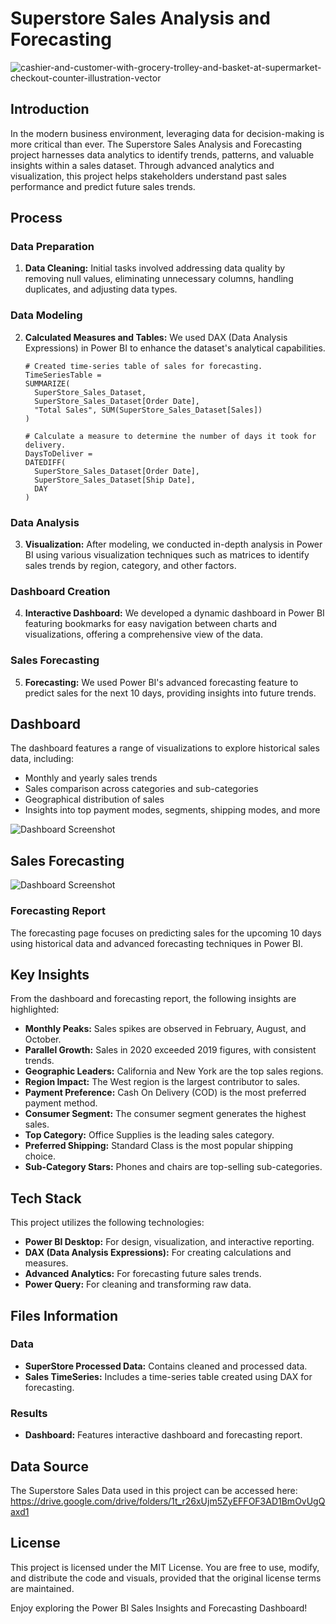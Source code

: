 # Superstore Sales Analysis and Forecasting

![cashier-and-customer-with-grocery-trolley-and-basket-at-supermarket-checkout-counter-illustration-vector](https://github.com/user-attachments/assets/6548ccd1-cacb-404f-a152-5f9a80c0f5f0)

## Introduction

In the modern business environment, leveraging data for decision-making is more critical than ever. The Superstore Sales Analysis and Forecasting project harnesses data analytics to identify trends, patterns, and valuable insights within a sales dataset. Through advanced analytics and visualization, this project helps stakeholders understand past sales performance and predict future sales trends.

## Process

### Data Preparation

1. **Data Cleaning:** Initial tasks involved addressing data quality by removing null values, eliminating unnecessary columns, handling duplicates, and adjusting data types.

### Data Modeling

2. **Calculated Measures and Tables:** We used DAX (Data Analysis Expressions) in Power BI to enhance the dataset's analytical capabilities.

   ```dax
   # Created time-series table of sales for forecasting.
   TimeSeriesTable = 
   SUMMARIZE(
     SuperStore_Sales_Dataset,
     SuperStore_Sales_Dataset[Order Date],
     "Total Sales", SUM(SuperStore_Sales_Dataset[Sales])
   )  

   # Calculate a measure to determine the number of days it took for delivery.
   DaysToDeliver = 
   DATEDIFF(
     SuperStore_Sales_Dataset[Order Date],
     SuperStore_Sales_Dataset[Ship Date],
     DAY
   )
   ```

### Data Analysis

3. **Visualization:** After modeling, we conducted in-depth analysis in Power BI using various visualization techniques such as matrices to identify sales trends by region, category, and other factors.

### Dashboard Creation

4. **Interactive Dashboard:** We developed a dynamic dashboard in Power BI featuring bookmarks for easy navigation between charts and visualizations, offering a comprehensive view of the data.

### Sales Forecasting

5. **Forecasting:** We used Power BI's advanced forecasting feature to predict sales for the next 10 days, providing insights into future trends.

## Dashboard

The dashboard features a range of visualizations to explore historical sales data, including:

- Monthly and yearly sales trends
- Sales comparison across categories and sub-categories
- Geographical distribution of sales
- Insights into top payment modes, segments, shipping modes, and more

![Dashboard Screenshot](https://github.com/AakankshaLanghani/Super-Store-Sales-and-Forecast-Dashboard-PowerBI/blob/main/Super%20Store%20Sales%20Dashboard.jpg)


## Sales Forecasting
![Dashboard Screenshot](https://github.com/AakankshaLanghani/Super-Store-Sales-and-Forecast-Dashboard-PowerBI/blob/main/Sales%20Forcast%20for%2015%20days.png)
### Forecasting Report

The forecasting page focuses on predicting sales for the upcoming 10 days using historical data and advanced forecasting techniques in Power BI.

## Key Insights

From the dashboard and forecasting report, the following insights are highlighted:

- **Monthly Peaks:** Sales spikes are observed in February, August, and October.
- **Parallel Growth:** Sales in 2020 exceeded 2019 figures, with consistent trends.
- **Geographic Leaders:** California and New York are the top sales regions.
- **Region Impact:** The West region is the largest contributor to sales.
- **Payment Preference:** Cash On Delivery (COD) is the most preferred payment method.
- **Consumer Segment:** The consumer segment generates the highest sales.
- **Top Category:** Office Supplies is the leading sales category.
- **Preferred Shipping:** Standard Class is the most popular shipping choice.
- **Sub-Category Stars:** Phones and chairs are top-selling sub-categories.

## Tech Stack

This project utilizes the following technologies:

- **Power BI Desktop:** For design, visualization, and interactive reporting.
- **DAX (Data Analysis Expressions):** For creating calculations and measures.
- **Advanced Analytics:** For forecasting future sales trends.
- **Power Query:** For cleaning and transforming raw data.

## Files Information

### Data

- **SuperStore Processed Data:** Contains cleaned and processed data.
- **Sales TimeSeries:** Includes a time-series table created using DAX for forecasting.

### Results

- **Dashboard:** Features interactive dashboard and forecasting report.

## Data Source

The Superstore Sales Data used in this project can be accessed here: https://drive.google.com/drive/folders/1t_r26xUjm5ZyEFFOF3AD1BmOvUgQaxd1

## License

This project is licensed under the MIT License. You are free to use, modify, and distribute the code and visuals, provided that the original license terms are maintained.

Enjoy exploring the Power BI Sales Insights and Forecasting Dashboard!
